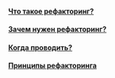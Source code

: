 #### [Что такое рефакторинг?](what-is/what-is.md)
#### [Зачем нужен рефакторинг?](why/why.md)
#### [Когда проводить?](when/when.md)
#### [Принципы рефакторинга](principles/principles.md)
